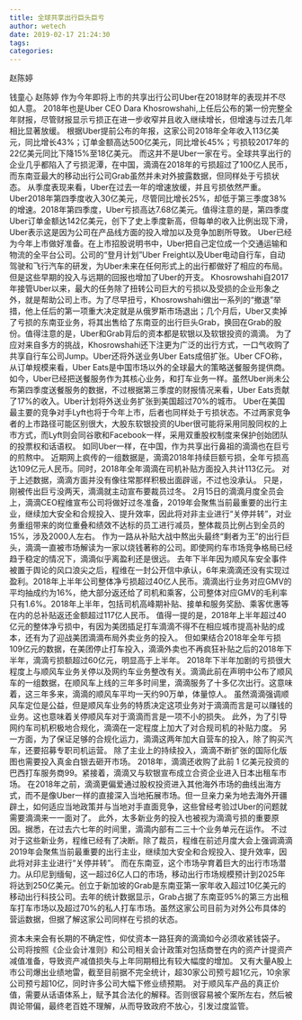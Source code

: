 ```yaml
---
title: 全球共享出行巨头巨亏
author: wetech
date: 2019-02-17 21:24:30
tags: 
categories: 
---
```

赵陈婷
<!-- more -->
钱童心
赵陈婷
作为今年即将上市的共享出行公司Uber在2018财年的表现并不尽如人意。
2018年也是Uber CEO Dara Khosrowshahi,上任后公布的第一份完整全年财报，尽管财报显示亏损正在进一步收窄并且收入继续增长，但增速与过去几年相比显著放缓。
根据Uber提前公布的年报，这家公司2018年全年收入113亿美元，同比增长43%；订单金额高达500亿美元，同比增长45%；亏损较2017年的22亿美元同比下降15%至18亿美元。
而这并不是Uber一家在亏。全球共享出行的企业几乎都陷入了亏损泥潭，在中国，滴滴在2018年的亏损超过了100亿人民币，而东南亚最大的移动出行公司Grab虽然并未对外披露数据，但同样处于亏损状态。
从季度表现来看，Uber在过去一年的增速放缓，并且亏损依然严重。
Uber2018年第四季度收入30亿美元，尽管同比增长25%，却低于第三季度38%的增速。2018年第四季度，Uber亏损高达7.68亿美元。值得注意的是，第四季度Uber订单金额达142亿美元，创下了史上季度新高，但每单的收入比例出现下滑，Uber表示这是因为公司在产品线方面的投入增加以及竞争加剧所导致。
Uber已经为今年上市做好准备。在上市招股说明书中，Uber把自己定位成一个交通运输和物流的全平台公司。公司的“登月计划”Uber Freight以及Uber电动自行车，自动驾驶和飞行汽车的研发，为Uber未来在任何形式上的出行都做好了相应的布局。但是这些早期的投入与远期的回报也增加了Uber的开支。
Khosrowshahi自2017年接管Uber以来，最大的任务除了扭转公司巨大的亏损以及受损的企业形象之外，就是帮助公司上市。为了尽早扭亏，Khosrowshahi做出一系列的“撤退”举措，他上任后的第一项重大决定就是从俄罗斯市场退出；几个月后，Uber又卖掉了亏损的东南亚业务，将其出售给了东南亚的出行巨头Grab，换回在Grab的股份。值得注意的是，Uber和Grab背后的资本都是软银以及软银投资的滴滴。
为了应对来自多方的挑战，Khosrowshahi还下注更为广泛的出行方式，一口气收购了共享自行车公司Jump。Uber还将外送业务Uber Eats成倍扩张。Uber CFO称，从订单规模来看，Uber Eats是中国市场以外的全球最大的策略送餐服务提供商。
如今，Uber已经把送餐服务作为其核心业务，和打车业务一样。虽然Uber尚未公布第四季度送餐服务的数据，不过根据第三季度的财报情况来看，Uber Eats贡献了17%的收入。Uber计划将外送业务扩张到美国超过70%的城市。
Uber在美国最主要的竞争对手Lyft也将于今年上市，后者也同样处于亏损状态。不过两家竞争者的上市路径可能区别很大，大股东软银投资的Uber很可能将采用同股同权的上市方式，而Lyft则会同谷歌和Facebook一样，采用双重股权制度来保护创始团队的投票权和话语权。
如同Uber一样，在中国，作为共享出行鼻祖的滴滴也在巨亏的煎熬中。
近期网上疯传的一组数据是，滴滴2018年持续巨额亏损，全年亏损高达109亿元人民币。同时，2018年全年滴滴在司机补贴方面投入共计113亿元。
对于上述数据，滴滴方面并没有像往常那样积极出面辟谣，不过也没承认。
只是，刚被传出巨亏没两天，滴滴就主动宣布要裁员过冬。
2月15日的滴滴月度全员会上，滴滴CEO程维宣布公司将做好过冬准备，2019年会聚焦当前最重要的出行主业，继续加大安全和合规投入、提升效率，因此将对非主业进行“关停并转”，对业务重组带来的岗位重叠和绩效不达标的员工进行减员，整体裁员比例占到全员的15%，涉及2000人左右。
作为一路从补贴大战中熬出头最终“剩者为王”的出行巨头，滴滴一直被市场解读为一家以烧钱著称的公司。即使网约车市场竞争格局已经趋于稳定的情况下，滴滴似乎离盈利还是很远。
去年下半年因为顺风车安全事件被置于舆论的风口浪尖之后，程维在一封公开信中承认，6年来滴滴还没有实现过盈利。2018年上半年公司整体净亏损超过40亿人民币。滴滴出行业务对应GMV的平均抽成约为16%，绝大部分返还给了司机和乘客，公司整体对应GMV的毛利率只有1.6%。2018年上半年，包括司机高峰期补贴、接单和服务奖励、乘客优惠等在内的总补贴返还金额超过117亿人民币。
值得一提的是，2018年上半年超过40亿元的整体净亏损中，有因为美团插足打车滴滴不得不在相应城市提高补贴的成本，还有为了迎战美团滴滴布局外卖业务的投入。
但如果结合2018年全年亏损109亿元的数据，在美团停止打车投入，滴滴外卖也不再疯狂补贴之后的2018年下半年，滴滴亏损额超过60亿元，明显高于上半年。
2018年下半年加剧的亏损很大程度上与顺风车业务关停以及网约车业务整改有关。滴滴此前在声明中公布了顺风车的一组数据，在顺风车上线的三年多时间里，滴滴服务了十多亿次出行。这意味着，这三年多来，滴滴的顺风车平均一天约90万单，体量惊人。
虽然滴滴强调顺风车定位是公益，但是顺风车业务的特质决定这项业务对于滴滴而言是可以赚钱的业务。这也意味着关停顺风车对于滴滴而言是一项不小的损失。
此外，为了引导网约车司机积极地合规化，滴滴在一定程度上加大了对合规司机的补贴力度。
另一方面，为了保证足够的合规化运力，滴滴这两年加大自营车的投入，除了购买汽车，还要招募专职司机运营。
除了主业上的持续投入，滴滴不断扩张的国际化版图也需要投入真金白银去砸开市场。
2018年，滴滴还收购了此前 1 亿美元投资的巴西打车服务商99。紧接着，滴滴又与软银宣布成立合资企业进入日本出租车市场。
在2018年之前，滴滴更偏爱通过股权投资进入其他海外市场的曲线出海方式，而不是像Uber一样的直接深入当地拓展市场。但一旦亲力亲为地去海外开疆辟土，如何适应当地政策并与当地对手直面竞争，这些曾经考验过Uber的问题就需要滴滴来一一面对了。
此外，太多新业务的投入也被视为滴滴亏损的重要原因。据悉，在过去六七年的时间里，滴滴内部有二三十个业务单元在运作。
不过对于这些新业务，程维已经有了决断。除了裁员，程维在前述月度大会上强调滴滴2019年会聚焦当前最重要的出行主业，继续加大安全和合规投入、提升效率，因此将对非主业进行“关停并转”。
而在东南亚，这个市场孕育着巨大的出行市场潜力。从印尼到缅甸，这一超过6亿人口的市场，移动出行市场规模预计到2025年将达到250亿美元。创立于新加坡的Grab是东南亚第一家年收入超过10亿美元的移动出行科技公司。去年的统计数据显示，Grab占据了东南亚95%的第三方出租车打车市场以及超过70%的私人打车市场。虽然这家公司目前为对外公布具体的营运数据，但据了解这家公司同样在亏损的状态。
 
 
资本未来会有长期的不确定性，仰仗资本一路狂奔的滴滴如今必须收紧钱袋子。
公司将按照《企业会计准则》和公司相关会计政策对包括商誉在内的资产计提资产减值准备，导致资产减值损失与上年同期相比有较大幅度的增加。
又有大量A股上市公司爆出业绩地雷，截至目前据不完全统计，超30家公司预亏超1亿元，10余家公司预亏超10亿，同时许多公司大幅下修业绩预期。
对于顺风车产品的真正价值，需要从话语体系上，赋予其合法化的解释。否则很容易被个案所左右，然后被舆论带偏，最终老百姓不理解，从而导致政府不放心，引发过度监管。

